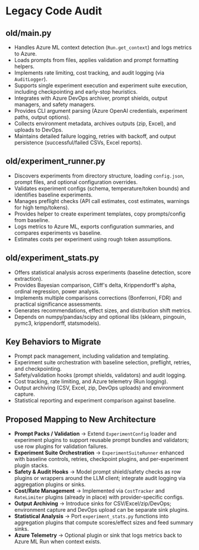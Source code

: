 # Legacy Code Audit

## old/main.py
- Handles Azure ML context detection (`Run.get_context`) and logs metrics to Azure.
- Loads prompts from files, applies validation and prompt formatting helpers.
- Implements rate limiting, cost tracking, and audit logging (via `AuditLogger`).
- Supports single experiment execution and experiment suite execution, including checkpointing and early-stop heuristics.
- Integrates with Azure DevOps archiver, prompt shields, output managers, and safety managers.
- Provides CLI argument parsing (Azure OpenAI credentials, experiment paths, output options).
- Collects environment metadata, archives outputs (zip, Excel), and uploads to DevOps.
- Maintains detailed failure logging, retries with backoff, and output persistence (successful/failed CSVs, Excel reports).

## old/experiment_runner.py
- Discovers experiments from directory structure, loading `config.json`, prompt files, and optional configuration overrides.
- Validates experiment configs (schema, temperature/token bounds) and identifies baseline experiments.
- Manages preflight checks (API call estimates, cost estimates, warnings for high temp/tokens).
- Provides helper to create experiment templates, copy prompts/config from baseline.
- Logs metrics to Azure ML, exports configuration summaries, and compares experiments vs baseline.
- Estimates costs per experiment using rough token assumptions.

## old/experiment_stats.py
- Offers statistical analysis across experiments (baseline detection, score extraction).
- Provides Bayesian comparison, Cliff's delta, Krippendorff's alpha, ordinal regression, power analysis.
- Implements multiple comparisons corrections (Bonferroni, FDR) and practical significance assessments.
- Generates recommendations, effect sizes, and distribution shift metrics.
- Depends on numpy/pandas/scipy and optional libs (sklearn, pingouin, pymc3, krippendorff, statsmodels).

## Key Behaviors to Migrate
- Prompt pack management, including validation and templating.
- Experiment suite orchestration with baseline selection, preflight, retries, and checkpointing.
- Safety/validation hooks (prompt shields, validators) and audit logging.
- Cost tracking, rate limiting, and Azure telemetry (Run logging).
- Output archiving (CSV, Excel, zip, DevOps uploads) and environment capture.
- Statistical reporting and experiment comparison against baseline.

## Proposed Mapping to New Architecture
- **Prompt Packs / Validation** → Extend `ExperimentConfig` loader and experiment plugins to support reusable prompt bundles and validators; use row plugins for validation failures.
- **Experiment Suite Orchestration** → `ExperimentSuiteRunner` enhanced with baseline controls, retries, checkpoint plugins, and per-experiment plugin stacks.
- **Safety & Audit Hooks** → Model prompt shield/safety checks as row plugins or wrappers around the LLM client; integrate audit logging via aggregation plugins or sinks.
- **Cost/Rate Management** → Implemented via `CostTracker` and `RateLimiter` plugins (already in place) with provider-specific configs.
- **Output Archiving** → Introduce sinks for CSV/Excel/zip/DevOps; environment capture and DevOps upload can be separate sink plugins.
- **Statistical Analysis** → Port `experiment_stats.py` functions into aggregation plugins that compute scores/effect sizes and feed summary sinks.
- **Azure Telemetry** → Optional plugin or sink that logs metrics back to Azure ML Run when context exists.
